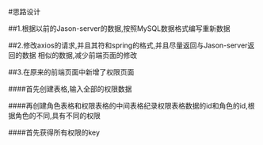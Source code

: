 #思路设计

##1.根据以前的Jason-server的数据,按照MySQL数据格式编写重新数据

##2.修改axios的请求,并且其符和spring的格式,并且尽量返回与Jason-server返回的数据 相似的数据,减少前端页面的修改

##3.在原来的前端页面中新增了权限页面

####首先创建表格,输入全部的权限数据

####再创建角色表格和权限表格的中间表格纪录权限表格数据的id和角色的id,根据角色的不同,具有不同的权限


####首先获得所有权限的key